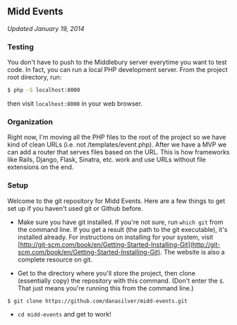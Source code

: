 ## Midd Events

_Updated January 19, 2014_

### Testing

You don't have to push to the Middlebury server everytime you want to test code.  In fact, you can run a local PHP development server.  From the project root directory, run:

```sh
$ php -S localhost:8000
```

then visit `localhost:8000` in your web browser.

### Organization

Right now, I'm moving all the PHP files to the root of the project so we have kind of clean URLs (i.e. not /templates/event.php).  After we have a MVP we can add a router that serves files based on the URL.  This is how frameworks like Rails, Django, Flask, Sinatra, etc. work and use URLs without file extensions on the end.

### Setup

Welcome to the git repository for Midd Events.  Here are a few things to get set up if you haven't used git or Github before.

 - Make sure you have git installed.  If you're not sure, run `which git` from the command line.  If you get a result (the path to the git executable), it's installed already.  For instructions on installing for your system, visit [http://git-scm.com/book/en/Getting-Started-Installing-Git](http://git-scm.com/book/en/Getting-Started-Installing-Git).  The website is also a complete resource on git.

 - Get to the directory where you'll store the project, then clone (essentially copy) the repository with this command. (Don't enter the `$`.  That just means you're running this from the command line.)

```sh
$ git clone https://github.com/danasilver/midd-events.git
```

 - `cd midd-events` and get to work!

